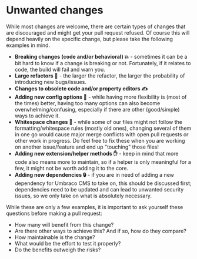 # Unwanted changes

While most changes are welcome, there are certain types of changes that are discouraged and might get your pull request refused. Of course this will depend heavily on the specific change, but please take the following examples in mind.

* **Breaking changes (code and/or behavioral) 💥** - sometimes it can be a bit hard to know if a change is breaking or not. Fortunately, if it relates to code, the build will fail and warn you.
* **Large refactors 🤯** - the larger the refactor, the larger the probability of introducing new bugs/issues.
* **Changes to obsolete code and/or property editors ✍️**
* **Adding new config options 🦾** - while having more flexibility is (most of the times) better, having too many options can also become overwhelming/confusing, especially if there are other (good/simple) ways to achieve it.
* **Whitespace changes 🫥** - while some of our files might not follow the formatting/whitespace rules (mostly old ones), changing several of them in one go would cause major merge conflicts with open pull requests or other work in progress. Do feel free to fix these when you are working on another issue/feature and end up "touching" those files!
* **Adding new extension/helper methods ✋** - keep in mind that more code also means more to maintain, so if a helper is only meaningful for a few, it might not be worth adding it to the core.
* **Adding new dependencies 🔒** - if you are in need of adding a new dependency for Umbraco CMS to take on, this should be discussed first; dependencies need to be updated and can lead to unwanted security issues, so we only take on what is absolutely necessary.

While these are only a few examples, it is important to ask yourself these questions before making a pull request:

* How many will benefit from this change?
* Are there other ways to achieve this? And if so, how do they compare?
* How maintainable is the change?
* What would be the effort to test it properly?
* Do the benefits outweigh the risks?
